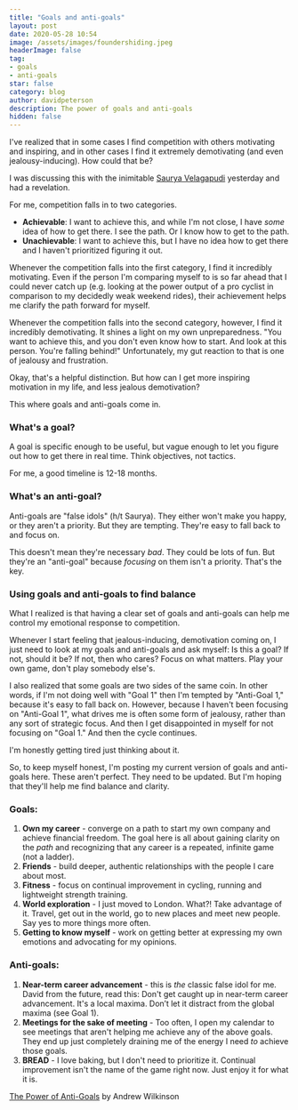 ```yaml
---
title: "Goals and anti-goals"
layout: post
date: 2020-05-28 10:54
image: /assets/images/foundershiding.jpeg
headerImage: false
tag:
- goals
- anti-goals
star: false
category: blog
author: davidpeterson
description: The power of goals and anti-goals
hidden: false
---
```


I've realized that in some cases I find competition with others motivating and inspiring, and in other cases I find it extremely demotivating (and even jealousy-inducing). How could that be?

I was discussing this with the inimitable [Saurya Velagapudi](https://www.twitter.com/saurya) yesterday and had a revelation. 

For me, competition falls in to two categories.
* **Achievable**: I want to achieve this, and while I'm not close, I have *some* idea of how to get there. I see the path. Or I know how to get to the path.
* **Unachievable**: I want to achieve this, but I have no idea how to get there and I haven't prioritized figuring it out.

Whenever the competition falls into the first category, I find it incredibly motivating. Even if the person I'm comparing myself to is so far ahead that I could never catch up (e.g. looking at the power output of a pro cyclist in comparison to my decidedly weak weekend rides), their achievement helps me clarify the path forward for myself.

Whenever the competition falls into the second category, however, I find it incredibly demotivating. It shines a light on my own unpreparedness. "You want to achieve this, and you don't even know how to start. And look at this person. You're falling behind!" Unfortunately, my gut reaction to that is one of jealousy and frustration.

Okay, that's a helpful distinction. But how can I get more inspiring motivation in my life, and less jealous demotivation?

This where goals and anti-goals come in.

### What's a goal?

A goal is specific enough to be useful, but vague enough to let you figure out how to get there in real time. Think objectives, not tactics.

For me, a good timeline is 12-18 months.

### What's an anti-goal?

Anti-goals are "false idols" (h/t Saurya). They either won't make you happy, or they aren't a priority. But they are tempting. They're easy to fall back to and focus on. 

This doesn't mean they're necessary *bad*. They could be lots of fun. But they're an "anti-goal" because *focusing* on them isn't a priority. That's the key.

### Using goals and anti-goals to find balance

What I realized is that having a clear set of goals and anti-goals can help me control my emotional response to competition.

Whenever I start feeling that jealous-inducing, demotivation coming on, I just need to look at my goals and anti-goals and ask myself: Is this a goal? If not, should it be? If not, then who cares? Focus on what matters. Play your own game, don't play somebody else's.

I also realized that some goals are two sides of the same coin. In other words, if I'm not doing well with "Goal 1" then I'm tempted by "Anti-Goal 1," because it's easy to fall back on. However, because I haven't been focusing on "Anti-Goal 1", what drives me is often some form of jealousy, rather than any sort of strategic focus. And then I get disappointed in myself for not focusing on "Goal 1." And then the cycle continues.

I'm honestly getting tired just thinking about it.

So, to keep myself honest, I'm posting my current version of goals and anti-goals here. These aren't perfect. They need to be updated. But I'm hoping that they'll help me find balance and clarity.

### Goals:

1. **Own my career** - converge on a path to start my own company and achieve financial freedom. The goal here is all about gaining clarity on the *path* and recognizing that any career is a repeated, infinite game (not a ladder).
2. **Friends** - build deeper, authentic relationships with the people I care about most.
3. **Fitness** - focus on continual improvement in cycling, running and lightweight strength training. 
4. **World exploration** - I just moved to London. What?! Take advantage of it. Travel, get out in the world, go to new places and meet new people. Say yes to more things more often.
5. **Getting to know myself** - work on getting better at expressing my own emotions and advocating for my opinions.

### Anti-goals:
1. **Near-term career advancement** - this is *the* classic false idol for me. David from the future, read this: Don't get caught up in near-term career advancement. It's a local maxima. Don’t let it distract from the global maxima (see Goal 1).
2. **Meetings for the sake of meeting** - Too often, I open my calendar to see meetings that aren't helping me achieve any of the above goals. They end up just completely draining me of the energy I need *to* achieve those goals.
3. **BREAD** - I love baking, but I don't need to prioritize it. Continual improvement isn't the name of the game right now. Just enjoy it for what it is.



[The Power of Anti-Goals](https://medium.com/@awilkinson/the-power-of-anti-goals-c38f5f46d23c) by Andrew Wilkinson
